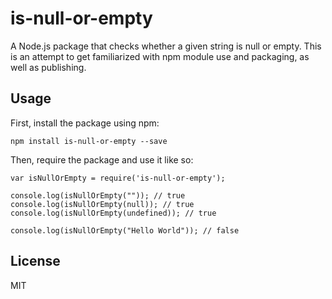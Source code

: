 # is-null-or-empty

A Node.js package that checks whether a given string is null or empty. This is an attempt to get familiarized with npm module use and packaging, as well as publishing.

## Usage

First, install the package using npm:

    npm install is-null-or-empty --save

Then, require the package and use it like so:

    var isNullOrEmpty = require('is-null-or-empty');

    console.log(isNullOrEmpty("")); // true
    console.log(isNullOrEmpty(null)); // true
    console.log(isNullOrEmpty(undefined)); // true

    console.log(isNullOrEmpty("Hello World")); // false

## License

MIT

